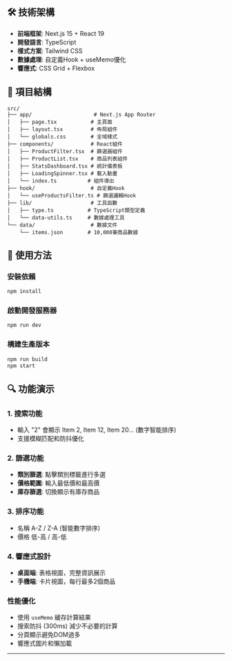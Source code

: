 ## 🛠 技術架構

- **前端框架**: Next.js 15 + React 19
- **開發語言**: TypeScript
- **樣式方案**: Tailwind CSS
- **數據處理**: 自定義Hook + useMemo優化
- **響應式**: CSS Grid + Flexbox

## 📁 項目結構

```
src/
├── app/                    # Next.js App Router
│   ├── page.tsx           # 主頁面
│   ├── layout.tsx         # 佈局組件
│   └── globals.css        # 全域樣式
├── components/            # React組件
│   ├── ProductFilter.tsx  # 篩選器組件
│   ├── ProductList.tsx    # 商品列表組件
│   ├── StatsDashboard.tsx # 統計儀表板
│   ├── LoadingSpinner.tsx # 載入動畫
│   └── index.ts          # 組件導出
├── hook/                  # 自定義Hook
│   └── useProductsFilter.ts # 篩選邏輯Hook
├── lib/                   # 工具函數
│   ├── type.ts           # TypeScript類型定義
│   └── data-utils.ts     # 數據處理工具
└── data/                  # 數據文件
    └── items.json        # 10,000筆商品數據
```

## 🎯 使用方法

### 安裝依賴
```bash
npm install
```

### 啟動開發服務器
```bash
npm run dev
```

### 構建生產版本
```bash
npm run build
npm start
```

## 🔍 功能演示

### 1. 搜索功能
- 輸入 "2" 會顯示 Item 2, Item 12, Item 20... (數字智能排序)
- 支援模糊匹配和防抖優化

### 2. 篩選功能
- **類別篩選**: 點擊類別標籤進行多選
- **價格範圍**: 輸入最低價和最高價
- **庫存篩選**: 切換顯示有庫存商品

### 3. 排序功能
- 名稱 A-Z / Z-A (智能數字排序)
- 價格 低-高 / 高-低

### 4. 響應式設計
- **桌面端**: 表格視圖，完整資訊展示
- **手機端**: 卡片視圖，每行最多2個商品

### 性能優化
- 使用 `useMemo` 緩存計算結果
- 搜索防抖 (300ms) 減少不必要的計算  
- 分頁顯示避免DOM過多
- 響應式圖片和懶加載
---
